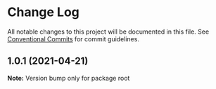 # Change Log

All notable changes to this project will be documented in this file.
See [Conventional Commits](https://conventionalcommits.org) for commit guidelines.

## 1.0.1 (2021-04-21)

**Note:** Version bump only for package root
